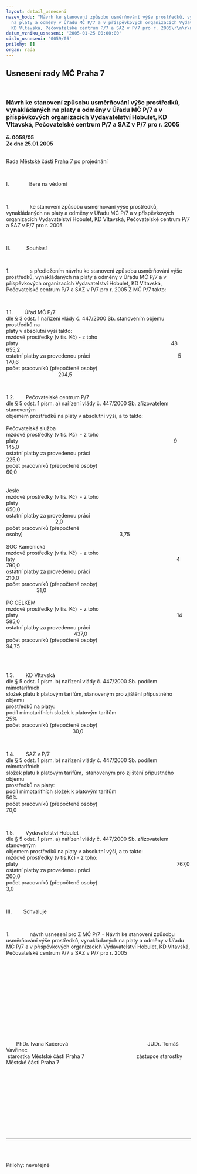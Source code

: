 ```yaml
---
layout: detail_usneseni
nazev_bodu: "Návrh ke stanovení způsobu usměrňování výše prostředků, vynakládaných
  na platy a odměny v Úřadu MČ P/7 a v příspěvkových organizacích Vydavatelství Hobulet,
  KD Vltavská, Pečovatelské centrum P/7 a SAZ v P/7 pro r. 2005\r\n\r\n \r\n"
datum_vzniku_usneseni: '2005-01-25 00:00:00'
cislo_usneseni: '0059/05'
prilohy: []
organ: rada
---
```

<div id="ucUsn_pList" class="usn">
	<span><h2>Usnesení rady MČ Praha 7 </h2>
<br></span><div class="standBody">
<span><h3>Návrh ke stanovení způsobu usměrňování výše prostředků, vynakládaných na platy a odměny v Úřadu MČ P/7 a v příspěvkových organizacích Vydavatelství Hobulet, KD Vltavská, Pečovatelské centrum P/7 a SAZ v P/7 pro r. 2005

 
</h3></span><div class="center">
		<strong>č. 0059/05</strong><br>
	</div>
<div class="center">
		<strong>Ze dne 25.01.2005</strong><br><br>
	</div>
<p><span>Rada Městské části Praha 7 po projednání<?xml:namespace prefix = o ns = "urn:schemas-microsoft-com:office:office" /><p></p></span></p>
<br><p><span>I.<span>              </span></span>Bere na vědomí</p>
<br><p><span>1.<span>              </span></span>ke stanovení způsobu usměrňování výše prostředků, vynakládaných na platy a odměny v Úřadu MČ P/7 a v příspěvkových organizacích Vydavatelství Hobulet, KD Vltavská, Pečovatelské centrum P/7 a SAZ v P/7 pro r. 2005</p>
<br><p><span>II.<span>           </span></span>Souhlasí</p>
<br><p><span>1.<span>              </span></span>s předložením návrhu ke stanovení způsobu usměrňování výše prostředků, vynakládaných na platy a odměny v Úřadu MČ P/7 a v příspěvkových organizacích Vydavatelství Hobulet, KD Vltavská, Pečovatelské centrum P/7 a SAZ v P/7 pro r. 2005 Z MČ P/7 takto:</p>
<br><p><span>1.1.<span>        </span></span>Úřad MČ P/7<br>dle § 3 odst. 1 nařízení vlády č. 447/2000 Sb. stanovením objemu prostředků na <br>platy v absolutní výši takto:<br>mzdové prostředky (v tis. Kč) - z toho<br>platy<span>                     </span><span>                                                                                     </span>48 655,2<br>ostatní platby za provedenou práci<span>                                                             </span>5 170,6<br>počet pracovníků (přepočtené osoby)<span>                        </span><span>                                    </span>204,5</p>
<br><p><span>1.2.<span>        </span></span>Pečovatelské centrum P/7<br>dle § 5 odst. 1 písm. a) nařízení vlády č. 447/2000 Sb. zřizovatelem stanoveným <br>objemem prostředků na platy v absolutní výši, a to takto:<br><br>Pečovatelská služba<br>mzdové prostředky (v tis. Kč)<span>  </span>- z toho<br>platy<span>                                                                                                            </span>9 145,0<br>ostatní platby za provedenou práci<span>                                                                </span>225,0<br>počet pracovníků (přepočtené osoby)<span>                                                              </span>60,0<br><br><br>Jesle<br>mzdové prostředky (v tis. Kč)<span>  </span>- z toho<br>platy<span>                                                                                                                  </span>650,0<br>ostatní platby za provedenou práci<span>                                     </span><span>                                  </span>2,0<br>počet pracovníků (přepočtené osoby)<span>                                                                   </span>3,75<br><br>SOC Kamenická<br>mzdové prostředky (v tis. Kč)<span>  </span>- z toho<br>laty<span>                                                    </span><span>                                                            </span>4 790,0<br>ostatní platby za provedenou práci<span>                                                                    </span>210,0<br>počet pracovníků (přepočtené osoby)<span>                                             </span><span>                     </span>31,0<br><br>PC CELKEM<br>mzdové prostředky (v tis. Kč)<span>  </span>- z toho<br>platy<span>                                                                                                              </span>14 585,0<br>ostatní platby za provedenou práci<span>                     </span><span>                                               </span>437,0<br>počet pracovníků (přepočtené osoby)<span>                                                                 </span>94,75<span>               </span><br><br></p>
<br><p><span>1.3.<span>        </span></span>KD Vltavská<br>dle § 5 odst. 1 písm. b) nařízení vlády č. 447/2000 Sb. podílem mimotarifních <br>složek platu k platovým tarifům, stanoveným pro zjištění přípustného objemu <br>prostředků na platy:<br>podíl mimotarifních složek k platovým tarifům<span>                                               </span>25%<br>počet pracovníků (přepočtené osoby)<span>                 </span><span>                                              </span>30,0</p>
<br><p><span>1.4.<span>        </span></span>SAZ v P/7<br>dle § 5 odst. 1 písm. b) nařízení vlády č. 447/2000 Sb. podílem mimotarifních <br>složek platu k platovým tarifům,<span>  </span>stanoveným pro zjištění přípustného objemu <br>prostředků na platy:<br>podíl mimotarifních složek k platovým tarifům<span>                                              </span>50%<br>počet pracovníků (přepočtené osoby)<span>                                                              </span>70,0</p>
<br><p><span>1.5.<span>        </span></span>Vydavatelství Hobulet<br>dle § 5 odst. 1 písm. a) nařízení vlády č. 447/2000 Sb. zřizovatelem stanoveným <br>objemem prostředků na platy v absolutní výši, a to takto:<br>mzdové prostředky (v tis.Kč) - z toho:<br>platy<span>                                                                                                              </span>767,0<br>ostatní platby za provedenou práci<span>                                                               </span>200,0<br>počet pracovníků (přepočtené osoby)<span>                                                              </span>3,0</p>
<br><p><span>III.<span>        </span></span>Schvaluje</p>
<br><p><span>1.<span>              </span></span>návrh usnesení pro Z MČ P/7 - Návrh ke stanovení způsobu usměrňování výše prostředků, vynakládaných na platy a odměny v Úřadu MČ P/7 a v příspěvkových organizacích Vydavatelství Hobulet, KD Vltavská, Pečovatelské centrum P/7 a SAZ v P/7 pro r. 2005</p>
<br><p align="left"><span><p> </p></span></p>
<br><p><span><p> </p></span></p>
<br><p><span><p> </p></span></p>
<br><p><span><span>       </span>PhDr. Ivana Kučerová<span>                                         </span><span>              </span>JUDr. Tomáš Vavřinec <br><span> </span>starostka Městské části Praha 7<span>                                 </span><span>   </span>zástupce starostky Městské části Praha 7<p></p></span></p>
<br><p><p> </p></p>
<br><p><br></p>
<p></p>
<br><p></p>
<br><hr>
<br><br><p></p>Přílohy: neveřejné</div>
</div>